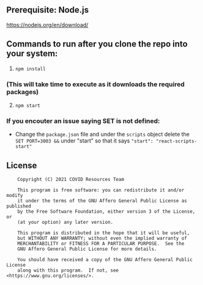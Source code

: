 ## Prerequisite: Node.js
https://nodejs.org/en/download/

## Commands to run after you clone the repo into your system:

1. `npm install`
### (This will take time to execute as it downloads the required packages)

2. `npm start`
### If you encouter an issue saying SET is not defined:
 - Change the `package.json` file and under the `scripts` object delete the `SET PORT=3003 &&` under "start" so that it says `"start": "react-scripts-start"`

## License
```
    Copyright (C) 2021 COVID Resources Team

    This program is free software: you can redistribute it and/or modify
    it under the terms of the GNU Affero General Public License as published
    by the Free Software Foundation, either version 3 of the License, or
    (at your option) any later version.

    This program is distributed in the hope that it will be useful,
    but WITHOUT ANY WARRANTY; without even the implied warranty of
    MERCHANTABILITY or FITNESS FOR A PARTICULAR PURPOSE.  See the
    GNU Affero General Public License for more details.

    You should have received a copy of the GNU Affero General Public License
    along with this program.  If not, see <https://www.gnu.org/licenses/>.
```


